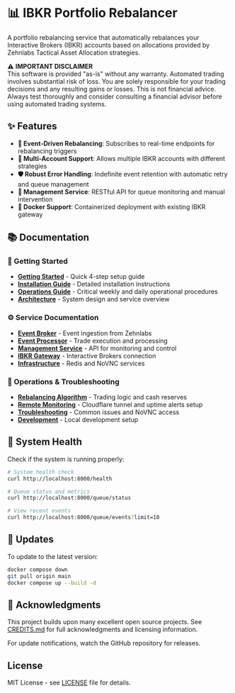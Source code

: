 # 📊 IBKR Portfolio Rebalancer

A portfolio rebalancing service that automatically rebalances your Interactive Brokers (IBKR) accounts based on allocations provided by Zehnlabs Tactical Asset Allocation strategies.

⚠️ **IMPORTANT DISCLAIMER**  
This software is provided "as-is" without any warranty. Automated trading involves substantial risk of loss. You are solely responsible for your trading decisions and any resulting gains or losses. This is not financial advice. Always test thoroughly and consider consulting a financial advisor before using automated trading systems.

## ✨ Features

- **🔄 Event-Driven Rebalancing**: Subscribes to real-time endpoints for rebalancing triggers
- **🏦 Multi-Account Support**: Allows multiple IBKR accounts with different strategies
- **🛡️ Robust Error Handling**: Indefinite event retention with automatic retry and queue management
- **📱 Management Service**: RESTful API for queue monitoring and manual intervention
- **🐳 Docker Support**: Containerized deployment with existing IBKR gateway

## 📚 Documentation

### 🚀 Getting Started
- **[Getting Started](docs/getting-started.md)** - Quick 4-step setup guide
- **[Installation Guide](docs/installation.md)** - Detailed installation instructions  
- **[Operations Guide](docs/operations.md)** - Critical weekly and daily operational procedures
- **[Architecture](docs/architecture.md)** - System design and service overview

### ⚙️ Service Documentation
- **[Event Broker](docs/services/event-broker.md)** - Event ingestion from Zehnlabs
- **[Event Processor](docs/services/event-processor.md)** - Trade execution and processing
- **[Management Service](docs/services/management-service.md)** - API for monitoring and control
- **[IBKR Gateway](docs/services/ibkr-gateway.md)** - Interactive Brokers connection
- **[Infrastructure](docs/services/infrastructure.md)** - Redis and NoVNC services

### 🔧 Operations & Troubleshooting  
- **[Rebalancing Algorithm](docs/rebalancing.md)** - Trading logic and cash reserves
- **[Remote Monitoring](docs/monitoring.md)** - Cloudflare tunnel and uptime alerts setup
- **[Troubleshooting](docs/troubleshooting.md)** - Common issues and NoVNC access
- **[Development](docs/development.md)** - Local development setup

## 🏥 System Health

Check if the system is running properly:

```bash
# System health check
curl http://localhost:8000/health

# Queue status and metrics
curl http://localhost:8000/queue/status

# View recent events
curl http://localhost:8000/queue/events?limit=10
```

## 🔄 Updates

To update to the latest version:

```bash
docker compose down
git pull origin main
docker compose up --build -d
```

## 🙏 Acknowledgments

This project builds upon many excellent open source projects. See [CREDITS.md](CREDITS.md) for full acknowledgments and licensing information.

For update notifications, watch the GitHub repository for releases.

## License

MIT License - see [LICENSE](LICENSE) file for details.